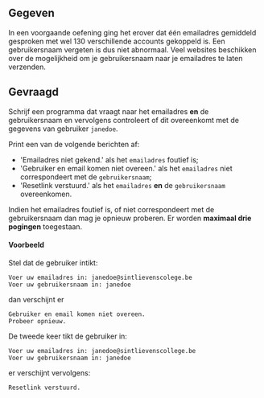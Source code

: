 ## Gegeven
In een voorgaande oefening ging het erover dat één emailadres gemiddeld gesproken met wel 130 verschillende accounts gekoppeld is. Een gebruikersnaam vergeten is dus niet abnormaal. Veel websites beschikken over de mogelijkheid om je gebruikersnaam naar je emailadres te laten verzenden.

## Gevraagd
Schrijf een programma dat vraagt naar het emailadres **en** de gebruikersnaam en vervolgens controleert of dit overeenkomt met de gegevens van gebruiker `janedoe`.

Print een van de volgende berichten af:
- 'Emailadres niet gekend.' als het `emailadres` foutief is;
- 'Gebruiker en email komen niet overeen.' als het `emailadres` niet correspondeert met de `gebruikersnaam`;
- 'Resetlink verstuurd.' als het `emailadres` **en** de `gebruikersnaam` overeenkomen.

Indien het emailadres foutief is, of niet correspondeert met de gebruikersnaam dan mag je opnieuw proberen. Er worden **maximaal drie pogingen** toegestaan.

#### Voorbeeld
Stel dat de gebruiker intikt:
```
Voer uw emailadres in: janedoe@sintlievenscolege.be
Voer uw gebruikersnaam in: janedoe
```

dan verschijnt er
```
Gebruiker en email komen niet overeen.
Probeer opnieuw.
```

De tweede keer tikt de gebruiker in:
```
Voer uw emailadres in: janedoe@sintlievenscollege.be
Voer uw gebruikersnaam in: janedoe
```

er verschijnt vervolgens:
```
Resetlink verstuurd.
```
